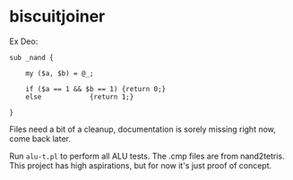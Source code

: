 # biscuitjoiner
Ex Deo:

```
sub _nand {

	my ($a, $b) = @_;
	
	if ($a == 1 && $b == 1) {return 0;}
	else 			{return 1;}

}

```

Files need a bit of a cleanup, documentation is sorely missing right now, come back later.

Run ```alu-t.pl``` to perform all ALU tests. The .cmp files are from nand2tetris.
This project has high aspirations, but for now it's just proof of concept.





